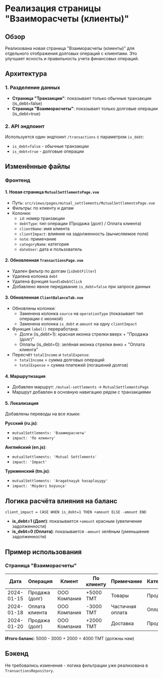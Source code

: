 # Реализация страницы "Взаиморасчеты (клиенты)"

## Обзор
Реализована новая страница "Взаиморасчеты (клиенты)" для отдельного отображения долговых операций с клиентами. Это улучшает ясность и правильность учета финансовых операций.

## Архитектура

### 1. Разделение данных
- **Страница "Транзакции"**: показывает только обычные транзакции (is_debt=false)
- **Страница "Взаиморасчеты"**: показывает только долговые операции (is_debt=true)

### 2. API эндпоинт
Используется один эндпоинт `/transactions` с параметром `is_debt`:
- `is_debt=false` - обычные транзакции
- `is_debt=true` - долговые операции

## Изменённые файлы

### Фронтенд

#### 1. Новая страница `MutualSettlementsPage.vue`
- Путь: `src/views/pages/mutual_settlements/MutualSettlementsPage.vue`
- Фильтры: по клиенту и датам
- Колонки:
  - `id`: номер транзакции
  - `debtType`: тип операции (Продажа (долг) / Оплата клиента)
  - `clientName`: имя клиента
  - `clientImpact`: влияние на задолженность (вычисляемое поле)
  - `note`: примечание
  - `categoryName`: категория
  - `dateUser`: дата и пользователь

#### 2. Обновленная `TransactionsPage.vue`
- Удален фильтр по долгам (`isDebtFilter`)
- Удалена колонка `debt`
- Удалена функция `handleDebtClick`
- Добавлено явное передавание `is_debt=false` при запросе данных

#### 3. Обновленная `ClientBalanceTab.vue`
- Обновлены колонки:
  - Заменена колонка `source` на `operationType` (показывает тип операции с иконкой)
  - Заменена колонка `is_debt` и `amount` на одну `clientImpact`
- Функция `label()` переработана:
  - Долги (is_debt=1): красная иконка стрелки вверх + "Продажа (долг)"
  - Оплаты (is_debt=0): зелёная иконка стрелки вниз + "Оплата клиента"
- Пересчёт `totalIncome` и `totalExpense`:
  - `totalIncome` = сумма долговых операций
  - `totalExpense` = сумма платежей (погашений долгов)

#### 4. Маршрутизация
- Добавлен маршрут: `/mutual-settlements` → `MutualSettlementsPage`
- Маршрут добавлен в основную навигацию рядом с транзакциями

#### 5. Локализация
Добавлены переводы на все языки:

**Русский (ru.js)**:
- `mutualSettlements: 'Взаиморасчеты'`
- `impact: 'По клиенту'`

**Английский (en.js)**:
- `mutualSettlements: 'Mutual Settlements'`
- `impact: 'Impact'`

**Туркменский (tm.js)**:
- `mutualSettlements: 'Aragatnaşyk hasaplaşygy'`
- `impact: 'Müşderi boýunça'`

## Логика расчёта влияния на баланс

```
client_impact = CASE WHEN is_debt=1 THEN +amount ELSE -amount END
```

- **is_debt=1 (Долг)**: показывается `+amount` красным (увеличение задолженности)
- **is_debt=0 (Оплата)**: показывается `-amount` зелёным (уменьшение задолженности)

## Пример использования

### Страница "Взаиморасчеты"
| Дата | Операция | Клиент | По клиенту | Примечание | Категория |
|------|----------|--------|-----------|-----------|-----------|
| 2024-01-15 | Продажа (долг) | ООО Компания | +5000 TMT | Товары | Продажа |
| 2024-01-18 | Оплата клиента | ООО Компания | -3000 TMT | Частичная оплата | Оплата |
| 2024-01-20 | Продажа (долг) | ООО Компания | +2000 TMT | Доставка | Продажа |

**Итого баланс**: 5000 - 3000 + 2000 = 4000 TMT (должны нам)

## Бэкенд
Не требовались изменения - логика фильтрации уже реализована в `TransactionsRepository`.

